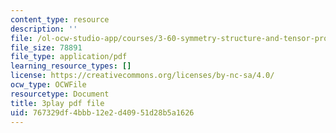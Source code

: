 ```yaml
---
content_type: resource
description: ''
file: /ol-ocw-studio-app/courses/3-60-symmetry-structure-and-tensor-properties-of-materials-fall-2005/767329df4bbb12e2d40951d28b5a1626_XYKEtZiierI.pdf
file_size: 78891
file_type: application/pdf
learning_resource_types: []
license: https://creativecommons.org/licenses/by-nc-sa/4.0/
ocw_type: OCWFile
resourcetype: Document
title: 3play pdf file
uid: 767329df-4bbb-12e2-d409-51d28b5a1626
---
```

